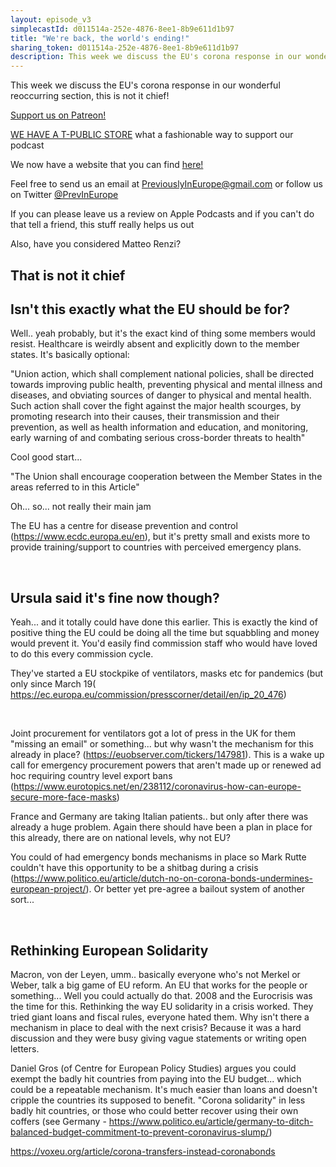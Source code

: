 ```yaml
---
layout: episode_v3
simplecastId: d011514a-252e-4876-8ee1-8b9e611d1b97
title: "We're back, the world's ending!"
sharing_token: d011514a-252e-4876-8ee1-8b9e611d1b97
description: This week we discuss the EU's corona response in our wonderful reoccurring section, this is not it chief!
---
```


<p>This week we discuss the EU's corona response in our wonderful reoccurring section, this is not it chief!</p><p><a href="https://www.patreon.com/previouslyineurope">Support us on Patreon!</a></p><p><a href="https://www.teepublic.com/user/previneurope">WE HAVE A T-PUBLIC STORE</a> what a fashionable way to support our podcast</p><p>We now have a website that you can find <a href="http://previouslyineurope.eu/">here!</a></p><p>Feel free to send us an email at <a href="https://previouslyineurope@gmail.com">PreviouslyInEurope@gmail.com</a> or follow us on Twitter <a href="https://twitter.com/PrevInEurope">@PrevInEurope</a></p><p>If you can please leave us a review on Apple Podcasts and if you can't do that tell a friend, this stuff really helps us out</p><p>Also, have you considered Matteo Renzi?</p><h2>That is not it chief</h2><h2>Isn't this exactly what the EU should be for?</h2><p>Well.. yeah probably, but it's the exact kind of thing some members would resist. Healthcare is weirdly absent and explicitly down to the member states. It's basically optional:</p><p>"Union action, which shall complement national policies, shall be directed towards improving public health, preventing physical and mental illness and diseases, and obviating sources of danger to physical and mental health. Such action shall cover the fight against the major health scourges, by promoting research into their causes, their transmission and their prevention, as well as health information and education, and monitoring, early warning of and combating serious cross-border threats to health"</p><p>Cool good start...</p><p>"The Union shall encourage cooperation between the Member States in the areas referred to in this Article"</p><p>Oh... so... not really their main jam</p><p>The EU has a centre for disease prevention and control (<a href="https://www.ecdc.europa.eu/en" target="_blank">https://www.ecdc.europa.eu/en</a>), but it's pretty small and exists more to provide training/support to countries with perceived emergency plans.</p><p> </p><h2>Ursula said it's fine now though?</h2><p>Yeah... and it totally could have done this earlier. This is exactly the kind of positive thing the EU could be doing all the time but squabbling and money would prevent it. You'd easily find commission staff who would have loved to do this every commission cycle.</p><p>They've started a EU stockpike of ventilators, masks etc for pandemics (but only since March 19(<br /><a href="https://ec.europa.eu/commission/presscorner/detail/en/ip_20_476" target="_blank">https://ec.europa.eu/commission/presscorner/detail/en/ip_20_476</a>)</p><p> </p><p>Joint procurement for ventilators got a lot of press in the UK for them "missing an email" or something... but why wasn't the mechanism for this already in place? (<a href="https://euobserver.com/tickers/147981" target="_blank">https://euobserver.com/tickers/147981</a>). This is a wake up call for emergency procurement powers that aren't made up or renewed ad hoc requiring country level export bans (<a href="https://www.eurotopics.net/en/238112/coronavirus-how-can-europe-secure-more-face-masks" target="_blank">https://www.eurotopics.net/en/238112/coronavirus-how-can-europe-secure-more-face-masks</a>)</p><p>France and Germany are taking Italian patients.. but only after there was already a huge problem. Again there should have been a plan in place for this already, there are on national levels, why not EU?</p><p>You could of had emergency bonds mechanisms in place so Mark Rutte couldn't have this opportunity to be a shitbag during a crisis (<a href="https://www.politico.eu/article/dutch-no-on-corona-bonds-undermines-european-project/" target="_blank">https://www.politico.eu/article/dutch-no-on-corona-bonds-undermines-european-project/</a>). Or better yet pre-agree a bailout system of another sort...</p><p> </p><h2>Rethinking European Solidarity</h2><p>Macron, von der Leyen, umm.. basically everyone who's not Merkel or Weber, talk a big game of EU reform. An EU that works for the people or something... Well you could actually do that. 2008 and the Eurocrisis was the time for this. Rethinking the way EU solidarity in a crisis worked. They tried giant loans and fiscal rules, everyone hated them. Why isn't there a mechanism in place to deal with the next crisis? Because it was a hard discussion and they were busy giving vague statements or writing open letters.</p><p>Daniel Gros (of Centre for European Policy Studies) argues you could exempt the badly hit countries from paying into the EU budget... which could be a repeatable mechanism. It's much easier than loans and doesn't cripple the countries its supposed to benefit. "Corona solidarity" in less badly hit countries, or those who could better recover using their own coffers (see Germany - <a href="https://www.politico.eu/article/germany-to-ditch-balanced-budget-commitment-to-prevent-coronavirus-slump/" target="_blank">https://www.politico.eu/article/germany-to-ditch-balanced-budget-commitment-to-prevent-coronavirus-slump/</a>)</p><p><a href="https://voxeu.org/article/corona-transfers-instead-coronabonds" target="_blank">https://voxeu.org/article/corona-transfers-instead-coronabonds</a></p><h3> </h3>
